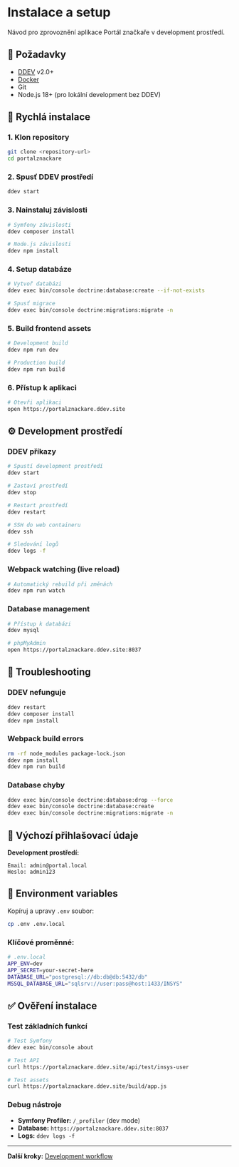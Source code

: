 # Instalace a setup

Návod pro zprovoznění aplikace Portál značkaře v development prostředí.

## 🎯 Požadavky

- [DDEV](https://ddev.readthedocs.io/en/stable/) v2.0+
- [Docker](https://www.docker.com/)
- Git
- Node.js 18+ (pro lokální development bez DDEV)

## 🚀 Rychlá instalace

### 1. Klon repository
```bash
git clone <repository-url>
cd portalznackare
```

### 2. Spusť DDEV prostředí
```bash
ddev start
```

### 3. Nainstaluj závislosti
```bash
# Symfony závislosti
ddev composer install

# Node.js závislosti
ddev npm install
```

### 4. Setup databáze
```bash
# Vytvoř databázi
ddev exec bin/console doctrine:database:create --if-not-exists

# Spusť migrace
ddev exec bin/console doctrine:migrations:migrate -n
```

### 5. Build frontend assets
```bash
# Development build
ddev npm run dev

# Production build
ddev npm run build
```

### 6. Přístup k aplikaci
```bash
# Otevři aplikaci
open https://portalznackare.ddev.site
```

## ⚙️ Development prostředí

### DDEV příkazy
```bash
# Spustí development prostředí
ddev start

# Zastaví prostředí
ddev stop

# Restart prostředí
ddev restart

# SSH do web containeru
ddev ssh

# Sledování logů
ddev logs -f
```

### Webpack watching (live reload)
```bash
# Automatický rebuild při změnách
ddev npm run watch
```

### Database management
```bash
# Přístup k databázi
ddev mysql

# phpMyAdmin
open https://portalznackare.ddev.site:8037
```

## 🔧 Troubleshooting

### DDEV nefunguje
```bash
ddev restart
ddev composer install
ddev npm install
```

### Webpack build errors
```bash
rm -rf node_modules package-lock.json
ddev npm install
ddev npm run build
```

### Database chyby
```bash
ddev exec bin/console doctrine:database:drop --force
ddev exec bin/console doctrine:database:create
ddev exec bin/console doctrine:migrations:migrate -n
```

## 🔐 Výchozí přihlašovací údaje

**Development prostředí:**
```
Email: admin@portal.local
Heslo: admin123
```

## 📝 Environment variables

Kopíruj a upravy `.env` soubor:
```bash
cp .env .env.local
```

### Klíčové proměnné:
```bash
# .env.local
APP_ENV=dev
APP_SECRET=your-secret-here
DATABASE_URL="postgresql://db:db@db:5432/db"
MSSQL_DATABASE_URL="sqlsrv://user:pass@host:1433/INSYS"
```

## ✅ Ověření instalace

### Test základních funkcí
```bash
# Test Symfony
ddev exec bin/console about

# Test API
curl https://portalznackare.ddev.site/api/test/insys-user

# Test assets
curl https://portalznackare.ddev.site/build/app.js
```

### Debug nástroje
- **Symfony Profiler:** `/_profiler` (dev mode)
- **Database:** `https://portalznackare.ddev.site:8037`
- **Logs:** `ddev logs -f`

---

**Další kroky:** [Development workflow](development.md)